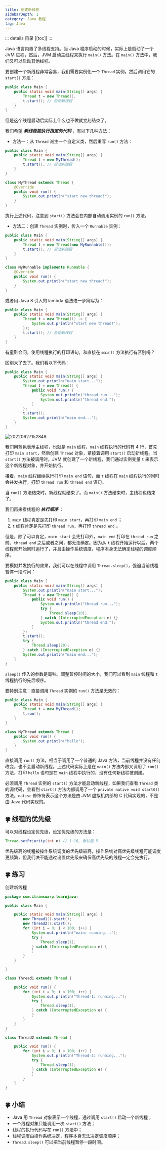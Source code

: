 ```yaml
---
title: 创建新线程
sidebarDepth: 1
category: Java 教程
tag: Java
---
```


::: details 目录
[[toc]]
:::

Java 语言内置了多线程支持。当 Java 程序启动的时候，实际上是启动了一个 JVM 进程，然后，JVM 启动主线程来执行 `main()` 方法。在 `main()` 方法中，我们又可以启动其他线程。

要创建一个新线程非常容易，我们需要实例化一个 `Thread` 实例，然后调用它的 `start()` 方法：

```java
public class Main {
    public static void main(String[] args) {
        Thread t = new Thread();
        t.start(); // 启动新线程
    }
}
```

但是这个线程启动后实际上什么也不做就立刻结束了。

我们希望 **_新线程能执行指定的代码_** ，有以下几种方法：

- 方法一：从 `Thread` 派生一个自定义类，然后重写 `run()` 方法：

```java
public class Main {
    public static void main(String[] args) {
        Thread t = new MyThread();
        t.start(); // 启动新线程
    }
}

class MyThread extends Thread {
    @Override
    public void run() {
        System.out.println("start new thread!");
    }
}
```

执行上述代码，注意到 `start()` 方法会在内部自动调用实例的 `run()` 方法。

- 方法二：创建 `Thread` 实例时，传入一个 `Runnable` 实例：

```java
public class Main {
    public static void main(String[] args) {
        Thread t = new Thread(new MyRunnable());
        t.start(); // 启动新线程
    }
}

class MyRunnable implements Runnable {
    @Override
    public void run() {
        System.out.println("start new thread!");
    }
}
```

或者用 Java 8 引入的 lambda 语法进一步简写为：

```java
public class Main {
    public static void main(String[] args) {
        Thread t = new Thread(() -> {
            System.out.println("start new thread!");
        });
        t.start(); // 启动新线程
    }
}
```

有童鞋会问，使用线程执行的打印语句，和直接在 `main()` 方法执行有区别吗？

区别大了去了。我们看以下代码：

```java
public class Main {
    public static void main(String[] args) {
        System.out.println("main start...");
        Thread t = new Thread() {
            public void run() {
                System.out.println("thread run...");
                System.out.println("thread end.");
            }
        };
        t.start();
        System.out.println("main end...");
    }
}
```

![20220627152848](assets/20220627152848.png)

我们用蓝色表示主线程，也就是 `main` 线程，`main` 线程执行的代码有 4 行，首先打印 `main start`，然后创建 `Thread` 对象，紧接着调用 `start()` 启动新线程。当 `start()` 方法被调用时，JVM 就创建了一个新线程，我们通过实例变量 `t` 来表示这个新线程对象，并开始执行。

接着，`main` 线程继续执行打印 `main end` 语句，而 `t` 线程在 `main` 线程执行的同时会并发执行，打印 `thread run` 和 `thread end` 语句。

当 `run()` 方法结束时，新线程就结束了。而 `main()` 方法结束时，主线程也结束了。

我们再来看线程的 **_执行顺序_** ：

1. `main` 线程肯定是先打印 `main start`，再打印 `main end` ；
2. `t` 线程肯定是先打印 `thread run`，再打印 `thread end` 。

但是，除了可以肯定，`main start` 会先打印外，`main end` 打印在 `thread run` 之前、`thread end` 之后或者之间，都无法确定。因为从 `t` 线程开始运行以后，两个线程就开始同时运行了，并且由操作系统调度，程序本身无法确定线程的调度顺序。

要模拟并发执行的效果，我们可以在线程中调用 `Thread.sleep()`，强迫当前线程暂停一段时间：

```java
public class Main {
    public static void main(String[] args) {
        System.out.println("main start...");
        Thread t = new Thread() {
            public void run() {
                System.out.println("thread run...");
                try {
                    Thread.sleep(10);
                } catch (InterruptedException e) {}
                System.out.println("thread end.");
            }
        };
        t.start();
        try {
            Thread.sleep(20);
        } catch (InterruptedException e) {}
        System.out.println("main end...");
    }
}
```

`sleep()` 传入的参数是毫秒。调整暂停时间的大小，我们可以看到 `main` 线程和 `t` 线程执行的先后顺序。

要特别注意：直接调用 `Thread` 实例的 `run()` 方法是无效的：

```java
public class Main {
    public static void main(String[] args) {
        Thread t = new MyThread();
        t.run();
    }
}

class MyThread extends Thread {
    public void run() {
        System.out.println("hello");
    }
}
```

直接调用 `run()` 方法，相当于调用了一个普通的 Java 方法，当前线程并没有任何改变，也不会启动新线程。上述代码实际上是在 `main()` 方法内部又调用了 `run()` 方法，打印 `hello` 语句是在 `main` 线程中执行的，没有任何新线程被创建。

必须调用 `Thread` 实例的 `start()` 方法才能启动新线程，如果我们查看 `Thread` 类的源代码，会看到 `start()` 方法内部调用了一个 `private native void start0()` 方法，`native` 修饰符表示这个方法是由 JVM 虚拟机内部的 C 代码实现的，不是由 Java 代码实现的。

## 🍀 线程的优先级

可以对线程设定优先级，设定优先级的方法是：

```java
Thread.setPriority(int n) // 1~10, 默认值 5
```

优先级高的线程被操作系统调度的优先级较高，操作系统对高优先级线程可能调度更频繁，但我们决不能通过设置优先级来确保高优先级的线程一定会先执行。

## 🍀 练习

创建新线程

```java
package com.itranswarp.learnjava;

public class Main {

	public static void main(String[] args) {
		new Thread1().start();
		new Thread2().start();
		for (int i = 0; i < 100; i++) {
			System.out.println("main: running...");
			try {
				Thread.sleep(1);
			} catch (InterruptedException e) {
			}
		}
	}

}

class Thread1 extends Thread {

	public void run() {
		for (int i = 0; i < 100; i++) {
			System.out.println("Thread-1: running...");
			try {
				Thread.sleep(1);
			} catch (InterruptedException e) {
			}
		}
	}
}

class Thread2 extends Thread {

	public void run() {
		for (int i = 0; i < 100; i++) {
			System.out.println("Thread-2: running...");
			try {
				Thread.sleep(1);
			} catch (InterruptedException e) {
			}
		}
	}
}
```

## 🍀 小结

- Java 用 `Thread` 对象表示一个线程，通过调用 `start()` 启动一个新线程；
- 一个线程对象只能调用一次 `start()` 方法；
- 线程的执行代码写在 `run()` 方法中；
- 线程调度由操作系统决定，程序本身无法决定调度顺序；
- `Thread.sleep()` 可以把当前线程暂停一段时间。
